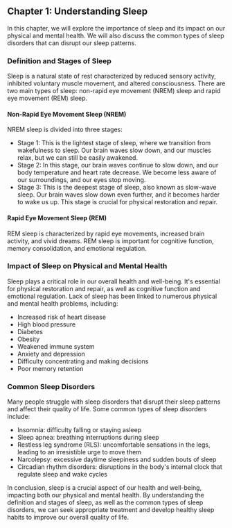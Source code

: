 Chapter 1: Understanding Sleep
------------------------------

In this chapter, we will explore the importance of sleep and its impact on our physical and mental health. We will also discuss the common types of sleep disorders that can disrupt our sleep patterns.

### Definition and Stages of Sleep

Sleep is a natural state of rest characterized by reduced sensory activity, inhibited voluntary muscle movement, and altered consciousness. There are two main types of sleep: non-rapid eye movement (NREM) sleep and rapid eye movement (REM) sleep.

#### Non-Rapid Eye Movement Sleep (NREM)

NREM sleep is divided into three stages:

* Stage 1: This is the lightest stage of sleep, where we transition from wakefulness to sleep. Our brain waves slow down, and our muscles relax, but we can still be easily awakened.
* Stage 2: In this stage, our brain waves continue to slow down, and our body temperature and heart rate decrease. We become less aware of our surroundings, and our eyes stop moving.
* Stage 3: This is the deepest stage of sleep, also known as slow-wave sleep. Our brain waves slow down even further, and it becomes harder to wake us up. This stage is crucial for physical restoration and repair.

#### Rapid Eye Movement Sleep (REM)

REM sleep is characterized by rapid eye movements, increased brain activity, and vivid dreams. REM sleep is important for cognitive function, memory consolidation, and emotional regulation.

### Impact of Sleep on Physical and Mental Health

Sleep plays a critical role in our overall health and well-being. It's essential for physical restoration and repair, as well as cognitive function and emotional regulation. Lack of sleep has been linked to numerous physical and mental health problems, including:

* Increased risk of heart disease
* High blood pressure
* Diabetes
* Obesity
* Weakened immune system
* Anxiety and depression
* Difficulty concentrating and making decisions
* Poor memory retention

### Common Sleep Disorders

Many people struggle with sleep disorders that disrupt their sleep patterns and affect their quality of life. Some common types of sleep disorders include:

* Insomnia: difficulty falling or staying asleep
* Sleep apnea: breathing interruptions during sleep
* Restless leg syndrome (RLS): uncomfortable sensations in the legs, leading to an irresistible urge to move them
* Narcolepsy: excessive daytime sleepiness and sudden bouts of sleep
* Circadian rhythm disorders: disruptions in the body's internal clock that regulate sleep and wake cycles

In conclusion, sleep is a crucial aspect of our health and well-being, impacting both our physical and mental health. By understanding the definition and stages of sleep, as well as the common types of sleep disorders, we can seek appropriate treatment and develop healthy sleep habits to improve our overall quality of life.
